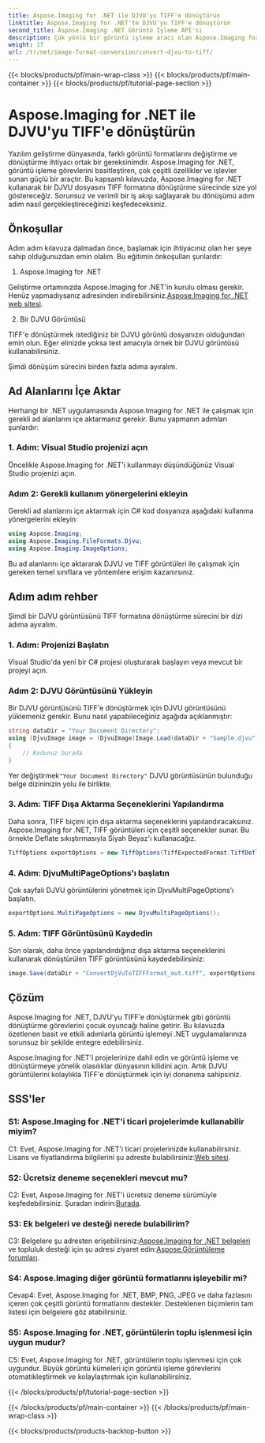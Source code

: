 ```yaml
---
title: Aspose.Imaging for .NET ile DJVU'yu TIFF'e dönüştürün
linktitle: Aspose.Imaging for .NET'te DJVU'yu TIFF'e dönüştürün
second_title: Aspose.Imaging .NET Görüntü İşleme API'si
description: Çok yönlü bir görüntü işleme aracı olan Aspose.Imaging for .NET'te DJVU'yu TIFF'e nasıl dönüştüreceğinizi öğrenin. Görüntü dönüştürme görevlerinizi kolaylaştırın.
weight: 17
url: /tr/net/image-format-conversion/convert-djvu-to-tiff/
---
```


{{< blocks/products/pf/main-wrap-class >}}
{{< blocks/products/pf/main-container >}}
{{< blocks/products/pf/tutorial-page-section >}}

# Aspose.Imaging for .NET ile DJVU'yu TIFF'e dönüştürün

Yazılım geliştirme dünyasında, farklı görüntü formatlarını değiştirme ve dönüştürme ihtiyacı ortak bir gereksinimdir. Aspose.Imaging for .NET, görüntü işleme görevlerini basitleştiren, çok çeşitli özellikler ve işlevler sunan güçlü bir araçtır. Bu kapsamlı kılavuzda, Aspose.Imaging for .NET kullanarak bir DJVU dosyasını TIFF formatına dönüştürme sürecinde size yol göstereceğiz. Sorunsuz ve verimli bir iş akışı sağlayarak bu dönüşümü adım adım nasıl gerçekleştireceğinizi keşfedeceksiniz.

## Önkoşullar

Adım adım kılavuza dalmadan önce, başlamak için ihtiyacınız olan her şeye sahip olduğunuzdan emin olalım. Bu eğitimin önkoşulları şunlardır:

1. Aspose.Imaging for .NET

 Geliştirme ortamınızda Aspose.Imaging for .NET'in kurulu olması gerekir. Henüz yapmadıysanız adresinden indirebilirsiniz.[Aspose.Imaging for .NET web sitesi](https://releases.aspose.com/imaging/net/).

2. Bir DJVU Görüntüsü

TIFF'e dönüştürmek istediğiniz bir DJVU görüntü dosyanızın olduğundan emin olun. Eğer elinizde yoksa test amacıyla örnek bir DJVU görüntüsü kullanabilirsiniz.

Şimdi dönüşüm sürecini birden fazla adıma ayıralım.

## Ad Alanlarını İçe Aktar

Herhangi bir .NET uygulamasında Aspose.Imaging for .NET ile çalışmak için gerekli ad alanlarını içe aktarmanız gerekir. Bunu yapmanın adımları şunlardır:

### 1. Adım: Visual Studio projenizi açın

Öncelikle Aspose.Imaging for .NET'i kullanmayı düşündüğünüz Visual Studio projenizi açın.

### Adım 2: Gerekli kullanım yönergelerini ekleyin

Gerekli ad alanlarını içe aktarmak için C# kod dosyanıza aşağıdaki kullanma yönergelerini ekleyin:

```csharp
using Aspose.Imaging;
using Aspose.Imaging.FileFormats.Djvu;
using Aspose.Imaging.ImageOptions;
```

Bu ad alanlarını içe aktararak DJVU ve TIFF görüntüleri ile çalışmak için gereken temel sınıflara ve yöntemlere erişim kazanırsınız.

## Adım adım rehber

Şimdi bir DJVU görüntüsünü TIFF formatına dönüştürme sürecini bir dizi adıma ayıralım.

### 1. Adım: Projenizi Başlatın

Visual Studio'da yeni bir C# projesi oluşturarak başlayın veya mevcut bir projeyi açın.

### Adım 2: DJVU Görüntüsünü Yükleyin

Bir DJVU görüntüsünü TIFF'e dönüştürmek için DJVU görüntüsünü yüklemeniz gerekir. Bunu nasıl yapabileceğiniz aşağıda açıklanmıştır:

```csharp
string dataDir = "Your Document Directory";
using (DjvuImage image = (DjvuImage)Image.Load(dataDir + "Sample.djvu"))
{
    // Kodunuz burada
}
```

 Yer değiştirmek`"Your Document Directory"` DJVU görüntüsünün bulunduğu belge dizininizin yolu ile birlikte.

### 3. Adım: TIFF Dışa Aktarma Seçeneklerini Yapılandırma

Daha sonra, TIFF biçimi için dışa aktarma seçeneklerini yapılandıracaksınız. Aspose.Imaging for .NET, TIFF görüntüleri için çeşitli seçenekler sunar. Bu örnekte Deflate sıkıştırmasıyla Siyah Beyaz'ı kullanacağız.

```csharp
TiffOptions exportOptions = new TiffOptions(TiffExpectedFormat.TiffDeflateBw);
```

### 4. Adım: DjvuMultiPageOptions'ı başlatın

Çok sayfalı DJVU görüntülerini yönetmek için DjvuMultiPageOptions'ı başlatın.

```csharp
exportOptions.MultiPageOptions = new DjvuMultiPageOptions();
```

### 5. Adım: TIFF Görüntüsünü Kaydedin

Son olarak, daha önce yapılandırdığınız dışa aktarma seçeneklerini kullanarak dönüştürülen TIFF görüntüsünü kaydedebilirsiniz:

```csharp
image.Save(dataDir + "ConvertDjVuToTIFFFormat_out.tiff", exportOptions);
```

## Çözüm

Aspose.Imaging for .NET, DJVU'yu TIFF'e dönüştürmek gibi görüntü dönüştürme görevlerini çocuk oyuncağı haline getirir. Bu kılavuzda özetlenen basit ve etkili adımlarla görüntü işlemeyi .NET uygulamalarınıza sorunsuz bir şekilde entegre edebilirsiniz.

Aspose.Imaging for .NET'i projelerinize dahil edin ve görüntü işleme ve dönüştürmeye yönelik olasılıklar dünyasının kilidini açın. Artık DJVU görüntülerini kolaylıkla TIFF'e dönüştürmek için iyi donanıma sahipsiniz.

## SSS'ler

### S1: Aspose.Imaging for .NET'i ticari projelerimde kullanabilir miyim?

C1: Evet, Aspose.Imaging for .NET'i ticari projelerinizde kullanabilirsiniz. Lisans ve fiyatlandırma bilgilerini şu adreste bulabilirsiniz:[Web sitesi](https://purchase.aspose.com/buy).

### S2: Ücretsiz deneme seçenekleri mevcut mu?

 C2: Evet, Aspose.Imaging for .NET'i ücretsiz deneme sürümüyle keşfedebilirsiniz. Şuradan indirin:[Burada](https://releases.aspose.com/).

### S3: Ek belgeleri ve desteği nerede bulabilirim?

 C3: Belgelere şu adresten erişebilirsiniz:[Aspose.Imaging for .NET belgeleri](https://reference.aspose.com/imaging/net/) ve topluluk desteği için şu adresi ziyaret edin:[Aspose.Görüntüleme forumları](https://forum.aspose.com/).

### S4: Aspose.Imaging diğer görüntü formatlarını işleyebilir mi?

Cevap4: Evet, Aspose.Imaging for .NET, BMP, PNG, JPEG ve daha fazlasını içeren çok çeşitli görüntü formatlarını destekler. Desteklenen biçimlerin tam listesi için belgelere göz atabilirsiniz.

### S5: Aspose.Imaging for .NET, görüntülerin toplu işlenmesi için uygun mudur?

C5: Evet, Aspose.Imaging for .NET, görüntülerin toplu işlenmesi için çok uygundur. Büyük görüntü kümeleri için görüntü işleme görevlerini otomatikleştirmek ve kolaylaştırmak için kullanabilirsiniz.

{{< /blocks/products/pf/tutorial-page-section >}}

{{< /blocks/products/pf/main-container >}}
{{< /blocks/products/pf/main-wrap-class >}}

{{< blocks/products/products-backtop-button >}}
